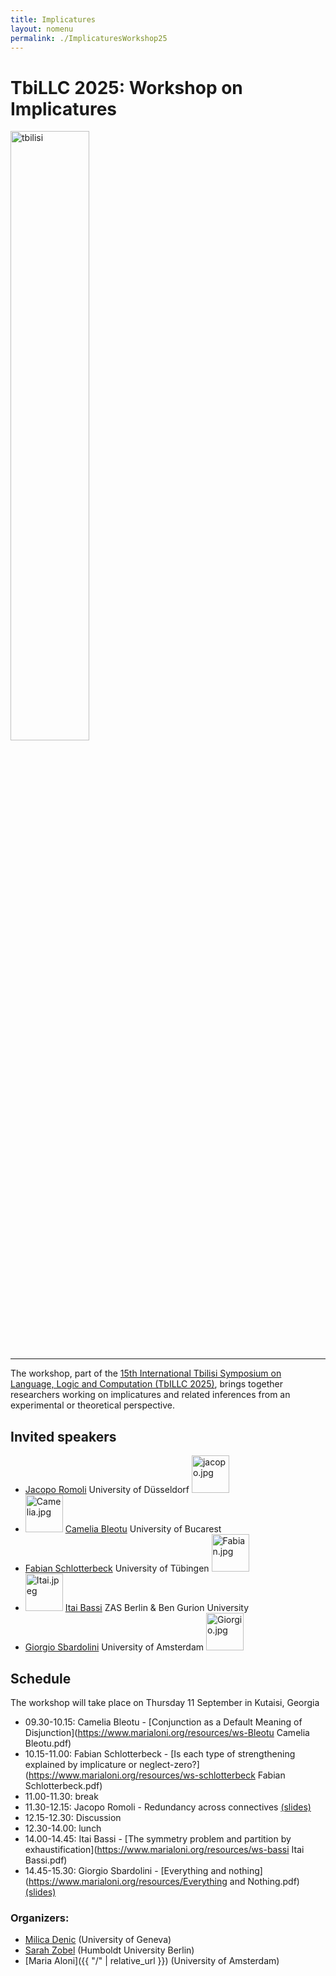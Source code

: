 ```yaml
---
title: Implicatures  
layout: nomenu
permalink: ./ImplicaturesWorkshop25
---
```

# TbiLLC 2025: Workshop on Implicatures

<a href="https://events.illc.uva.nl/Tbilisi/Tbilisi2025/" target="_blank">
  <img src="{{ site.baseurl }}/resources/tbilisi.jpeg" alt="tbilisi" width="50%" class="TbiLLC 2025"/>
</a>
<hr/>

The workshop, part of the [15th International Tbilisi Symposium on Language, Logic and Computation (TbILLC 2025)](https://events.illc.uva.nl/Tbilisi/Tbilisi2025/),
brings together researchers working on implicatures and related inferences from an experimental or theoretical perspective.<br>

## Invited speakers 

* [Jacopo Romoli](https://www.jacoporomoli.com/)  University of Düsseldorf <img src="{{ site.baseurl }}/resources/Jacopo.jpg" alt="jacopo.jpg" width="60"><br>
* <img src="{{ site.baseurl }}/resources/Camelia.jpg" alt="Camelia.jpg" width="60"> [Camelia Bleotu](https://www.adinacameliableotu.com/) University of Bucarest<br>
* [Fabian Schlotterbeck](https://fabianschlotterbeck.github.io/) University of Tübingen  <img src="{{ site.baseurl }}/resources/Fabian.jpg" alt="Fabian.jpg" width="60"><br>
* <img src="{{ site.baseurl }}/resources/Itai.jpeg" alt="Itai.jpeg" width="60"> [Itai Bassi](https://itaibassi.github.io) ZAS Berlin & Ben Gurion University<br>
* [Giorgio Sbardolini](https://sites.google.com/view/giorgiosbardolini/home) University of Amsterdam  <img src="{{ site.baseurl }}/resources/Giorgio.jpg" alt="Giorgio.jpg" width="60"><br>

## Schedule
The workshop will take place on Thursday 11 September in Kutaisi, Georgia


* 09.30-10.15: Camelia Bleotu - [Conjunction as a Default Meaning of Disjunction](https://www.marialoni.org/resources/ws-Bleotu Camelia Bleotu.pdf)
* 10.15-11.00: Fabian Schlotterbeck - [Is each type of strengthening explained by implicature or neglect-zero?](https://www.marialoni.org/resources/ws-schlotterbeck Fabian Schlotterbeck.pdf)
* 11.00-11.30: break
* 11.30-12.15: Jacopo Romoli - Redundancy across connectives [(slides)](https://www.marialoni.org/resources/RomoliGeorgia.pdf)
* 12.15-12.30: Discussion
* 12.30-14.00: lunch
* 14.00-14.45: Itai Bassi - [The symmetry problem and partition by exhaustification](https://www.marialoni.org/resources/ws-bassi Itai Bassi.pdf) 
* 14.45-15.30: Giorgio Sbardolini - [Everything and nothing](https://www.marialoni.org/resources/Everything and Nothing.pdf) [(slides)](https://www.marialoni.org/resources/Sbardolini-TbiLLC.pdf)

### Organizers: 
* [Milica Denic](https://sites.google.com/view/milicadenic/) (University of Geneva)
* [Sarah Zobel](https://sarahzobel.net) (Humboldt University Berlin)
* [Maria Aloni]({{ "/" | relative_url }}) (University of Amsterdam)
 

